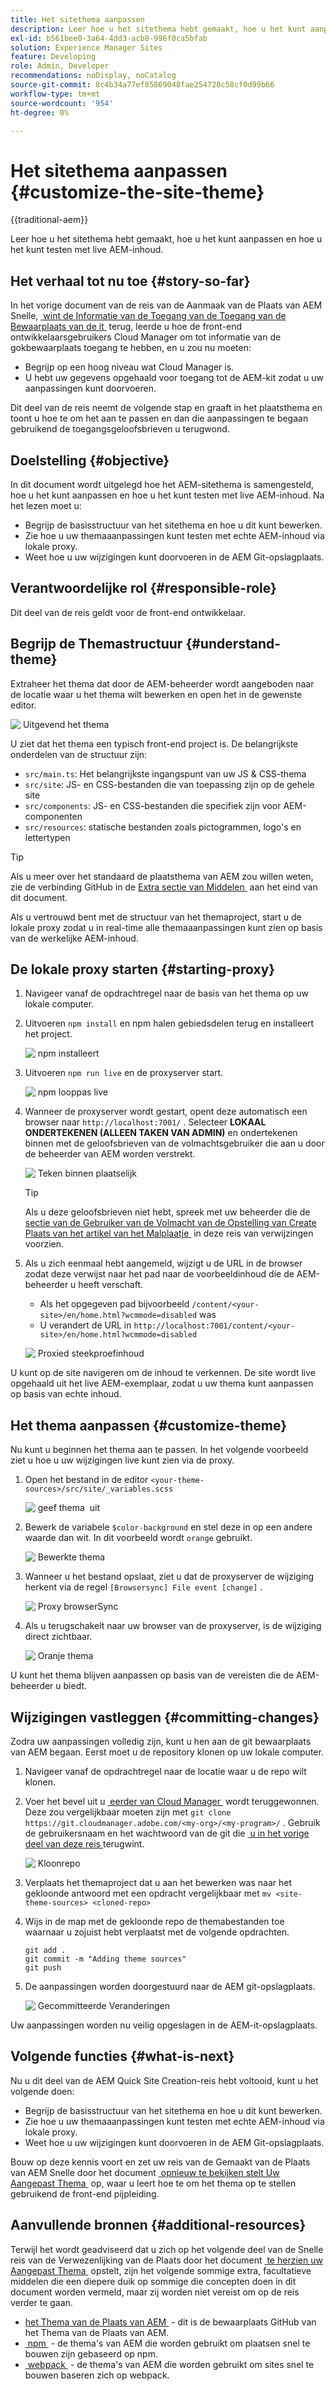 ```yaml
---
title: Het sitethema aanpassen
description: Leer hoe u het sitethema hebt gemaakt, hoe u het kunt aanpassen en hoe u het kunt testen met live AEM-inhoud.
exl-id: b561bee0-3a64-4dd3-acb8-996f0ca5bfab
solution: Experience Manager Sites
feature: Developing
role: Admin, Developer
recommendations: noDisplay, noCatalog
source-git-commit: 8c4b34a77ef85869048fae254728c58cf0d99b66
workflow-type: tm+mt
source-wordcount: '954'
ht-degree: 0%

---
```



# Het sitethema aanpassen {#customize-the-site-theme}

{{traditional-aem}}

Leer hoe u het sitethema hebt gemaakt, hoe u het kunt aanpassen en hoe u het kunt testen met live AEM-inhoud.

## Het verhaal tot nu toe {#story-so-far}

In het vorige document van de reis van de Aanmaak van de Plaats van AEM Snelle, [&#x200B; wint de Informatie van de Toegang van de Toegang van de Bewaarplaats van de it &#x200B;](retrieve-access.md) terug, leerde u hoe de front-end ontwikkelaarsgebruikers Cloud Manager om tot informatie van de gokbewaarplaats toegang te hebben, en u zou nu moeten:

* Begrijp op een hoog niveau wat Cloud Manager is.
* U hebt uw gegevens opgehaald voor toegang tot de AEM-kit zodat u uw aanpassingen kunt doorvoeren.

Dit deel van de reis neemt de volgende stap en graaft in het plaatsthema en toont u hoe te om het aan te passen en dan die aanpassingen te begaan gebruikend de toegangsgeloofsbrieven u terugwond.

## Doelstelling {#objective}

In dit document wordt uitgelegd hoe het AEM-sitethema is samengesteld, hoe u het kunt aanpassen en hoe u het kunt testen met live AEM-inhoud. Na het lezen moet u:

* Begrijp de basisstructuur van het sitethema en hoe u dit kunt bewerken.
* Zie hoe u uw themaaanpassingen kunt testen met echte AEM-inhoud via lokale proxy.
* Weet hoe u uw wijzigingen kunt doorvoeren in de AEM Git-opslagplaats.

## Verantwoordelijke rol {#responsible-role}

Dit deel van de reis geldt voor de front-end ontwikkelaar.

## Begrijp de Themastructuur {#understand-theme}

Extraheer het thema dat door de AEM-beheerder wordt aangeboden naar de locatie waar u het thema wilt bewerken en open het in de gewenste editor.

![&#x200B; Uitgevend het thema &#x200B;](assets/edit-theme.png)

U ziet dat het thema een typisch front-end project is. De belangrijkste onderdelen van de structuur zijn:

* `src/main.ts`: Het belangrijkste ingangspunt van uw JS &amp; CSS-thema
* `src/site`: JS- en CSS-bestanden die van toepassing zijn op de gehele site
* `src/components`: JS- en CSS-bestanden die specifiek zijn voor AEM-componenten
* `src/resources`: statische bestanden zoals pictogrammen, logo&#39;s en lettertypen

>[!TIP]
>
>Als u meer over het standaard de plaatsthema van AEM zou willen weten, zie de verbinding GitHub in de [&#x200B; Extra sectie van Middelen &#x200B;](#additional-resources) aan het eind van dit document.

Als u vertrouwd bent met de structuur van het themaproject, start u de lokale proxy zodat u in real-time alle themaaanpassingen kunt zien op basis van de werkelijke AEM-inhoud.

## De lokale proxy starten {#starting-proxy}

1. Navigeer vanaf de opdrachtregel naar de basis van het thema op uw lokale computer.
1. Uitvoeren `npm install` en npm halen gebiedsdelen terug en installeert het project.

   ![&#x200B; npm installeert &#x200B;](assets/npm-install.png)

1. Uitvoeren `npm run live` en de proxyserver start.

   ![&#x200B; npm looppas live &#x200B;](assets/npm-run-live.png)

1. Wanneer de proxyserver wordt gestart, opent deze automatisch een browser naar `http://localhost:7001/` . Selecteer **LOKAAL ONDERTEKENEN (ALLEEN TAKEN VAN ADMIN)** en ondertekenen binnen met de geloofsbrieven van de volmachtsgebruiker die aan u door de beheerder van AEM worden verstrekt.

   ![&#x200B; Teken binnen plaatselijk &#x200B;](assets/sign-in-locally.png)

   >[!TIP]
   >
   >Als u deze geloofsbrieven niet hebt, spreek met uw beheerder die de [&#x200B; sectie van de Gebruiker van de Volmacht van de Opstelling van Create Plaats van het artikel van het Malplaatje &#x200B;](/help/journey-sites/quick-site/create-site.md#proxy-user) in deze reis van verwijzingen voorzien.

1. Als u zich eenmaal hebt aangemeld, wijzigt u de URL in de browser zodat deze verwijst naar het pad naar de voorbeeldinhoud die de AEM-beheerder u heeft verschaft.

   * Als het opgegeven pad bijvoorbeeld `/content/<your-site>/en/home.html?wcmmode=disabled` was
   * U verandert de URL in `http://localhost:7001/content/<your-site>/en/home.html?wcmmode=disabled`

   ![&#x200B; Proxied steekproefinhoud &#x200B;](assets/proxied-sample-content.png)

U kunt op de site navigeren om de inhoud te verkennen. De site wordt live opgehaald uit het live AEM-exemplaar, zodat u uw thema kunt aanpassen op basis van echte inhoud.

## Het thema aanpassen {#customize-theme}

Nu kunt u beginnen het thema aan te passen. In het volgende voorbeeld ziet u hoe u uw wijzigingen live kunt zien via de proxy.

1. Open het bestand in de editor `<your-theme-sources>/src/site/_variables.scss`

   ![&#x200B; geef thema &#x200B;](assets/edit-theme.png) uit

1. Bewerk de variabele `$color-background` en stel deze in op een andere waarde dan wit. In dit voorbeeld wordt `orange` gebruikt.

   ![&#x200B; Bewerkte thema &#x200B;](assets/edited-theme.png)

1. Wanneer u het bestand opslaat, ziet u dat de proxyserver de wijziging herkent via de regel `[Browsersync] File event [change]` .

   ![&#x200B; Proxy browserSync &#x200B;](assets/proxy-browsersync.png)

1. Als u terugschakelt naar uw browser van de proxyserver, is de wijziging direct zichtbaar.

   ![&#x200B; Oranje thema &#x200B;](assets/orange-theme.png)

U kunt het thema blijven aanpassen op basis van de vereisten die de AEM-beheerder u biedt.

## Wijzigingen vastleggen {#committing-changes}

Zodra uw aanpassingen volledig zijn, kunt u hen aan de git bewaarplaats van AEM begaan. Eerst moet u de repository klonen op uw lokale computer.

1. Navigeer vanaf de opdrachtregel naar de locatie waar u de repo wilt klonen.
1. Voer het bevel uit u [&#x200B; eerder van Cloud Manager &#x200B;](retrieve-access.md) wordt teruggewonnen. Deze zou vergelijkbaar moeten zijn met `git clone https://git.cloudmanager.adobe.com/<my-org>/<my-program>/` . Gebruik de gebruikersnaam en het wachtwoord van de git die [&#x200B; u in het vorige deel van deze reis &#x200B;](retrieve-access.md) terugwint.

   ![&#x200B; Kloonrepo &#x200B;](assets/clone-repo.png)

1. Verplaats het themaproject dat u aan het bewerken was naar het gekloonde antwoord met een opdracht vergelijkbaar met `mv <site-theme-sources> <cloned-repo>`
1. Wijs in de map met de gekloonde repo de themabestanden toe waarnaar u zojuist hebt verplaatst met de volgende opdrachten.

   ```text
   git add .
   git commit -m "Adding theme sources"
   git push
   ```

1. De aanpassingen worden doorgestuurd naar de AEM git-opslagplaats.

   ![&#x200B; Gecommitteerde Veranderingen &#x200B;](assets/changes-committed.png)

Uw aanpassingen worden nu veilig opgeslagen in de AEM-it-opslagplaats.

## Volgende functies {#what-is-next}

Nu u dit deel van de AEM Quick Site Creation-reis hebt voltooid, kunt u het volgende doen:

* Begrijp de basisstructuur van het sitethema en hoe u dit kunt bewerken.
* Zie hoe u uw themaaanpassingen kunt testen met echte AEM-inhoud via lokale proxy.
* Weet hoe u uw wijzigingen kunt doorvoeren in de AEM Git-opslagplaats.

Bouw op deze kennis voort en zet uw reis van de Gemaakt van de Plaats van AEM Snelle door het document [&#x200B; opnieuw te bekijken stelt Uw Aangepast Thema &#x200B;](deploy-theme.md) op, waar u leert hoe te om het thema op te stellen gebruikend de front-end pijpleiding.

## Aanvullende bronnen {#additional-resources}

Terwijl het wordt geadviseerd dat u zich op het volgende deel van de Snelle reis van de Verwezenlijking van de Plaats door het document [&#x200B; te herzien uw Aangepast Thema &#x200B;](deploy-theme.md) opstelt, zijn het volgende sommige extra, facultatieve middelen die een diepere duik op sommige die concepten doen in dit document worden vermeld, maar zij worden niet vereist om op de reis verder te gaan.

* [&#x200B; het Thema van de Plaats van AEM &#x200B;](https://github.com/adobe/aem-site-template-standard-theme-e2e) - dit is de bewaarplaats GitHub van het Thema van de Plaats van AEM.
* [&#x200B; npm &#x200B;](https://www.npmjs.com) - de thema&#39;s van AEM die worden gebruikt om plaatsen snel te bouwen zijn gebaseerd op npm.
* [&#x200B; webpack &#x200B;](https://webpack.js.org) - de thema&#39;s van AEM die worden gebruikt om sites snel te bouwen baseren zich op webpack.
